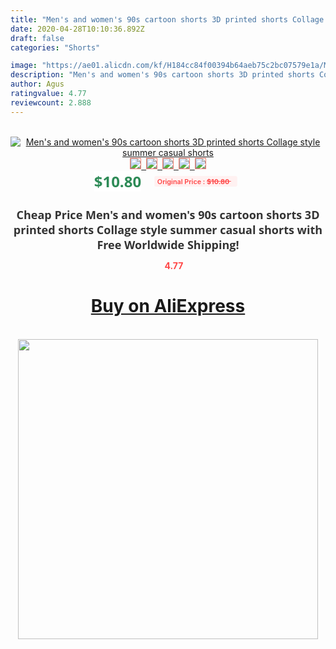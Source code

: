 ```yaml
---
title: "Men's and women's 90s cartoon shorts 3D printed shorts Collage style summer casual shorts"
date: 2020-04-28T10:10:36.892Z
draft: false
categories: "Shorts"

image: "https://ae01.alicdn.com/kf/H184cc84f00394b64aeb75c2bc07579e1a/Men-s-and-women-s-90s-cartoon-shorts-3D-printed-shorts-Collage-style-summer-casual-shorts.jpg"
description: "Men's and women's 90s cartoon shorts 3D printed shorts Collage style summer casual shorts"
author: Agus
ratingvalue: 4.77
reviewcount: 2.888
---
```

<br>
<div style="text-align: center;">
<a href="https://s.click.aliexpress.com/e/_AT996l" target="_blank" rel="nofollow noopener noreferrer"><img alt="Men's and women's 90s cartoon shorts 3D printed shorts Collage style summer casual shorts" class="magnifier-image" src="https://ae01.alicdn.com/kf/H184cc84f00394b64aeb75c2bc07579e1a/Men-s-and-women-s-90s-cartoon-shorts-3D-printed-shorts-Collage-style-summer-casual-shorts.jpg_640x640.jpg">
<br>
<img style="border:1px solid salmon" src="https://ae01.alicdn.com/kf/H184cc84f00394b64aeb75c2bc07579e1a/Men-s-and-women-s-90s-cartoon-shorts-3D-printed-shorts-Collage-style-summer-casual-shorts.jpg_120x120.jpg">&nbsp;&nbsp;<img style="border:1px solid salmon" src="https://ae01.alicdn.com/kf/H2e1b03bba8484dd5ab64ce74035cce9el/Men-s-and-women-s-90s-cartoon-shorts-3D-printed-shorts-Collage-style-summer-casual-shorts.jpg_120x120.jpg">&nbsp;&nbsp;<img style="border:1px solid salmon" src="https://ae01.alicdn.com/kf/H8ba3004828e841d49e3f92e95f176182l/Men-s-and-women-s-90s-cartoon-shorts-3D-printed-shorts-Collage-style-summer-casual-shorts.jpg_120x120.jpg">&nbsp;&nbsp;<img style="border:1px solid salmon" src="https://ae01.alicdn.com/kf/Heb6ea37dbb544f338099d0bfdab36e9ab/Men-s-and-women-s-90s-cartoon-shorts-3D-printed-shorts-Collage-style-summer-casual-shorts.jpg_120x120.jpg">&nbsp;&nbsp;<img style="border:1px solid salmon" src="https://ae01.alicdn.com/kf/Hea23d1125e1147c99c679c57b9f59f65S/Men-s-and-women-s-90s-cartoon-shorts-3D-printed-shorts-Collage-style-summer-casual-shorts.jpg_120x120.jpg"></a></div><br0>
<div style="text-align: center;"><span style="background-color: white; border: 0px; box-sizing: border-box; color: seagreen; display: inline-block; font-family: &quot;open sans&quot; , &quot;arial&quot; , &quot;helvetica&quot; , sans-serif , &quot;heiti&quot;; font-size: 24px; font-stretch: inherit; font-weight: 700; line-height: inherit; margin: 0px 10px 0px 0px; padding: 0px; vertical-align: middle;">$10.80 </span>
<span style="background: rgb(255 , 241 , 241); border-radius: 3px; border: 0px; box-sizing: border-box; color: #ff4747; display: inline-block; font-family: inherit; font-size: 12px; font-stretch: inherit; font-style: inherit; font-variant: inherit; font-weight: 600; line-height: inherit; margin: 0px; padding: 2px 5px; transform: scale(0.9); vertical-align: middle;">Original Price : <b style="text-decoration: line-through;">$10.80 </b> &nbsp;&nbsp;</span></div>
<h1 style="color: #333333; display: inline-block; font-family: &quot;open sans&quot; , &quot;arial&quot; , &quot;helvetica&quot; , sans-serif , &quot;heiti&quot;; font-size: 18px; font-stretch: inherit; font-weight: 700; text-align: center;">Cheap Price Men's and women's 90s cartoon shorts 3D printed shorts Collage style summer casual shorts with Free Worldwide Shipping!</h1>
<div style="color: #ff4747; text-align: center;">
<img src="https://4.bp.blogspot.com/-M0ZcTcb-5uY/XleCXlxnR4I/AAAAAAAAAEc/OrjgMkXV1oMQFaCRZj5HQwOCBcu3w1FegCPcBGAYYCw/s1600/star.png" style="height: 15px;">&nbsp;<b>4.77</b></div>
<div class="button_cont" align="center"><a class="buynow_a" href="https://s.click.aliexpress.com/e/_AT996l" target="_blank" rel="nofollow noopener noreferrer"><H1>Buy on AliExpress</H1></a></div><br>
<div class="separator" style="clear: both; text-align: center;">
<img src="https://lh3.googleusercontent.com/-pTy5HemUv9M/XlePHvY0dAI/AAAAAAAAAE4/0nX5iRUoIWY8eMW9Dpxeirr157OZliDIgCLcBGAsYHQ/s1600/badge.gif" width="480">
</div>
